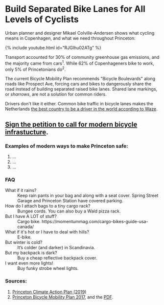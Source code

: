 # Build Separated Bike Lanes for All Levels of Cyclists

Urban planner and designer Mikael Colville-Andersen shows what cycling means in Copenhagen, and what we need throughout Princeton:

{% include youtube.html id="RJGIhu02ATg" %}

Transport accounted for 30% of community greenhouse gas emissions, and the majority came from cars<sup>1</sup>. While 62% of Copenhageners bike to work, only 5% of Princetonians do<sup>2</sup>.


The current Bicycle Mobility Plan recommends "Bicycle Boulevards" along roads like Prospect Ave, forcing cars and bikes to dangerously share the road instead of building separated raised bike lanes. Shared lane markings, or *sharrows*, are not a solution for common riders.

Drivers don't like it either. Common bike traffic in bicycle lanes makes the Netherlands [the best country to be a driver in the world according to Waze](https://dailyhive.com/vancouver/best-place-in-the-world-to-be-a-driver-netherlands).

## [Sign the petition to call for modern bicycle infrastucture](https://www.change.org).

### Examples of modern ways to make Princeton safe:

1. ...
2. ...
3. ...

### FAQ
<dl>
  <dt>What if it rains?</dt>
  <dd>Keep rain pants in your bag and along with a seat cover. Spring Street Garage and Princeton Station have covered parking.</dd>
  
  <dt>How do I attach bags to a tiny cargo rack?</dt>
  <dd>Bungee cords. You can also buy a Wald pizza rack.</dd>

  <dt>But I have A LOT of stuff?</dt>
  <dd>Cargo bike. https://momentummag.com/cargo-bikes-guide-usa-canada/</dd>
  
  <dt>What if it's hot or I have to deal with hills?</dt>
  <dd>E-bike.</dd>  
  
  <dt>But winter is cold?</dt>
  <dd>It’s colder (and darker) in Scandinavia.</dd>

  <dt>But my backpack is dark?</dt>
  <dd>Buy a cheap reflective backpack cover.</dd>
  
  <dt>I want even more lights!</dt>
  <dd>Buy funky strobe wheel lights.</dd>
</dl>


### Sources:
1. [Princeton Climate Action Plan (2019)](https://www.sustainableprinceton.org/wordpress/wp-content/uploads/2019/11/princeton-climate-action-plan-report.pdf)
2. [Princeton Bicycle Mobility Plan 2017](https://www.princetonnj.gov/658/Bicycle-MobilityStudy), and the [PDF](https://www.princetonnj.gov/DocumentCenter/View/1695/2017-Princeton-Bicycle-Mobility-Plan-PDF).
